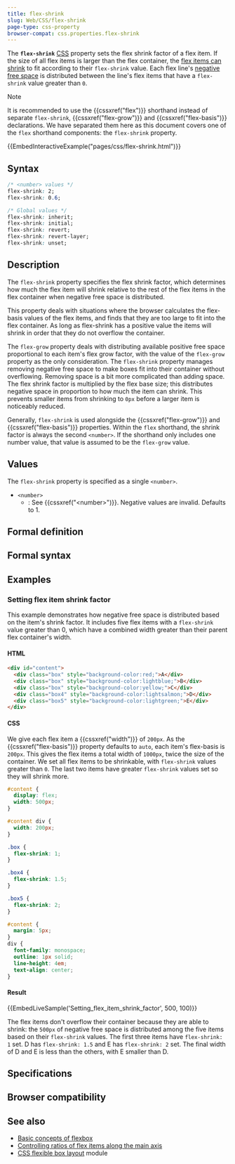 ```yaml
---
title: flex-shrink
slug: Web/CSS/flex-shrink
page-type: css-property
browser-compat: css.properties.flex-shrink
---
```




The **`flex-shrink`** [CSS](/Web/CSS) property sets the flex shrink factor of a flex item. If the size of all flex items is larger than the flex container, the [flex items can shrink](/Web/CSS/CSS_flexible_box_layout/Controlling_ratios_of_flex_items_along_the_main_axis#the_flex-shrink_property) to fit according to their `flex-shrink` value. Each flex line's [negative free space](/Web/CSS/CSS_flexible_box_layout/Controlling_ratios_of_flex_items_along_the_main_axis#positive_and_negative_free_space) is distributed between the line's flex items that have a `flex-shrink` value greater than `0`.

> [!NOTE]
> It is recommended to use the {{cssxref("flex")}} shorthand instead of separate `flex-shrink`, {{cssxref("flex-grow")}} and {{cssxref("flex-basis")}} declarations. We have separated them here as this document covers one of the `flex` shorthand components: the `flex-shrink` property.

{{EmbedInteractiveExample("pages/css/flex-shrink.html")}}

## Syntax

```css
/* <number> values */
flex-shrink: 2;
flex-shrink: 0.6;

/* Global values */
flex-shrink: inherit;
flex-shrink: initial;
flex-shrink: revert;
flex-shrink: revert-layer;
flex-shrink: unset;
```

## Description

The `flex-shrink` property specifies the flex shrink factor, which determines how much the flex item will shrink relative to the rest of the flex items in the flex container when negative free space is distributed.

This property deals with situations where the browser calculates the flex-basis values of the flex items, and finds that they are too large to fit into the flex container. As long as flex-shrink has a positive value the items will shrink in order that they do not overflow the container.

The `flex-grow` property deals with distributing available positive free space proportional to each item's flex grow factor, with the value of the `flex-grow` property as the only consideration. The `flex-shrink` property manages removing negative free space to make boxes fit into their container without overflowing. Removing space is a bit more complicated than adding space. The flex shrink factor is multiplied by the flex base size; this distributes negative space in proportion to how much the item can shrink. This prevents smaller items from shrinking to `0px` before a larger item is noticeably reduced.

Generally, `flex-shrink` is used alongside the {{cssxref("flex-grow")}} and {{cssxref("flex-basis")}} properties. Within the `flex` shorthand, the shrink factor is always the second `<number>`. If the shorthand only includes one number value, that value is assumed to be the `flex-grow` value.

## Values

The `flex-shrink` property is specified as a single `<number>`.

- `<number>`
  - : See {{cssxref("&lt;number&gt;")}}. Negative values are invalid. Defaults to 1.

## Formal definition



## Formal syntax



## Examples

### Setting flex item shrink factor

This example demonstrates how negative free space is distributed based on the item's shrink factor. It includes five flex items with a `flex-shrink` value greater than 0, which have a combined width greater than their parent flex container's width.

#### HTML

```html
<div id="content">
  <div class="box" style="background-color:red;">A</div>
  <div class="box" style="background-color:lightblue;">B</div>
  <div class="box" style="background-color:yellow;">C</div>
  <div class="box4" style="background-color:lightsalmon;">D</div>
  <div class="box5" style="background-color:lightgreen;">E</div>
</div>
```

#### CSS

We give each flex item a {{cssxref("width")}} of `200px`. As the {{cssxref("flex-basis")}} property defaults to `auto`, each item's flex-basis is `200px`. This gives the flex items a total width of `1000px`, twice the size of the container. We set all flex items to be shrinkable, with `flex-shrink` values greater than `0`. The last two items have greater `flex-shrink` values set so they will shrink more.

```css
#content {
  display: flex;
  width: 500px;
}

#content div {
  width: 200px;
}

.box {
  flex-shrink: 1;
}

.box4 {
  flex-shrink: 1.5;
}

.box5 {
  flex-shrink: 2;
}
```

```css hidden
#content {
  margin: 5px;
}
div {
  font-family: monospace;
  outline: 1px solid;
  line-height: 4em;
  text-align: center;
}
```

#### Result

{{EmbedLiveSample('Setting_flex_item_shrink_factor', 500, 100)}}

The flex items don't overflow their container because they are able to shrink: the `500px` of negative free space is distributed among the five items based on their `flex-shrink` values. The first three items have `flex-shrink: 1` set. D has `flex-shrink: 1.5` and E has `flex-shrink: 2` set. The final width of D and E is less than the others, with E smaller than D.

## Specifications



## Browser compatibility



## See also

- [Basic concepts of flexbox](/Web/CSS/CSS_flexible_box_layout/Basic_concepts_of_flexbox)
- [Controlling ratios of flex items along the main axis](/Web/CSS/CSS_flexible_box_layout/Controlling_ratios_of_flex_items_along_the_main_axis)
- [CSS flexible box layout](/Web/CSS/CSS_flexible_box_layout) module

